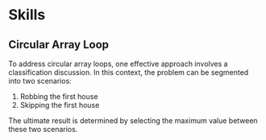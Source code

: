 # Skills
## Circular Array Loop
To address circular array loops, one effective approach involves a classification discussion. In this context, the problem can be segmented into two scenarios:

1. Robbing the first house
2. Skipping the first house 

The ultimate result is determined by selecting the maximum value between these two scenarios.
